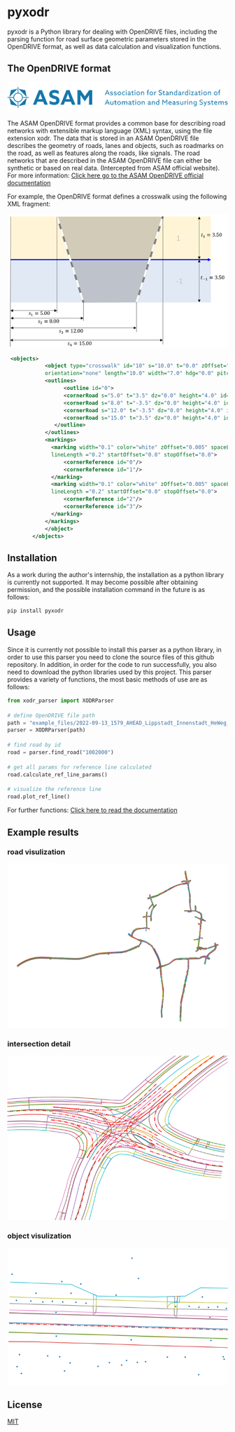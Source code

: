 # pyxodr

pyxodr is a Python library for dealing with OpenDRIVE files, including the parsing function for road surface geometric parameters stored in the OpenDRIVE format, as well as data calculation and visualization functions.

## The OpenDRIVE format

![ASAM logo](https://github.com/LiLiu1118/pyxodr/blob/develop/ASAM_official_files/association-for-standardization-of-automation-and-measuring-systems-asam-logo-vector.png)

The ASAM OpenDRIVE format provides a common base for describing road networks with extensible markup language (XML) syntax, using the file extension xodr. The data that is stored in an ASAM OpenDRIVE file describes the geometry of roads, lanes and objects, such as roadmarks on the road, as well as features along the roads, like signals. The road networks that are described in the ASAM OpenDRIVE file can either be synthetic or based on real data. (Intercepted from ASAM official website). For more information: [Click here go to the ASAM OpenDRIVE official documentation](https://releases.asam.net/OpenDRIVE/1.6.0/ASAM_OpenDRIVE_BS_V1-6-0.html#_roads)

For example, the OpenDRIVE format defines a crosswalk using the following XML fragment:

![ASAM crosswalk](https://github.com/LiLiu1118/pyxodr/blob/develop/ASAM_official_files/crosswalk.png)

```xml
 <objects>
            <object type="crosswalk" id="10" s="10.0" t="0.0" zOffset="0.0"
            orientation="none" length="10.0" width="7.0" hdg="0.0" pitch="0.0" roll="0.0">
            <outlines>
                  <outline id="0">
                  <cornerRoad s="5.0" t="3.5" dz="0.0" height="4.0" id="0"/>
                  <cornerRoad s="8.0" t="-3.5" dz="0.0" height="4.0" id="1"/>
                  <cornerRoad s="12.0" t="-3.5" dz="0.0" height="4.0" id="2"/>
                  <cornerRoad s="15.0" t="3.5" dz="0.0" height="4.0" id="3"/>
               </outline>
            </outlines>
            <markings>
              <marking width="0.1" color="white" zOffset="0.005" spaceLength ="0.05"
              lineLength ="0.2" startOffset="0.0" stopOffset="0.0">
                  <cornerReference id="0"/>
                  <cornerReference id="1"/>
              </marking>
              <marking width="0.1" color="white" zOffset="0.005" spaceLength ="0.05"
              lineLength ="0.2" startOffset="0.0" stopOffset="0.0">
                  <cornerReference id="2"/>
                  <cornerReference id="3"/>
              </marking>
            </markings>
            </object>
        </objects>
```

## Installation

As a work during the author's internship, the installation as a python library is currently not supported. It may become possible after obtaining permission, and the possible installation command in the future is as follows:

```bash
pip install pyxodr
```

## Usage

Since it is currently not possible to install this parser as a python library, in order to use this parser you need to clone the source files of this github repository. In addition, in order for the code to run successfully, you also need to download the python libraries used by this project. This parser provides a variety of functions, the most basic methods of use are as follows:

```python
from xodr_parser import XODRParser

# define OpenDRIVE file path
path = "example_files/2022-09-13_1579_AHEAD_Lippstadt_Innenstadt_HeWeg_ODR.xodr"
parser = XODRParser(path)

# find road by id
road = parser.find_road("1002000")

# get all params for reference line calculated
road.calculate_ref_line_params()

# visualize the reference line
road.plot_ref_line()
```

For further functions: [Click here to read the documentation](https://github.com/LiLiu1118/pyxodr/blob/master/documentation/XODRParser_Documentation.pdf)

## Example results

### road visulization

![road visulization](https://github.com/LiLiu1118/pyxodr/blob/develop/example_results/road_visulization.png)

### intersection detail

![intersection detail](https://github.com/LiLiu1118/pyxodr/blob/develop/example_results/intersection_detail.png)

### object visulization

![object visulization](https://github.com/LiLiu1118/pyxodr/blob/develop/example_results/object_visulization.png)


## License
[MIT](https://choosealicense.com/licenses/mit/)
